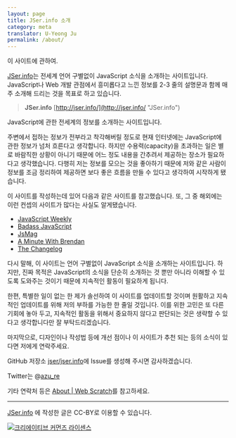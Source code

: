 ```yaml
---
layout: page
title: JSer.info 소개
category: meta
translator: U-Yeong Ju
permalink: /about/
---
```


이 사이트에 관하여.

[JSer.info](http://jser.info/ "JSer.info")는 전세계 언어 구별없이 JavaScript 소식을 소개하는 사이트입니다.
JavaScript나 Web 개발 관점에서 흥미롭다고 느낀 정보를 2-3 줄의 설명문과 함께 매주 소개해 드리는 것을 목표로 하고 있습니다.

> **JSer.info**
> [http://jser.info/](http://jser.info/ "JSer.info")

JavaScript에 관한 전세계의 정보를 소개하는 사이트입니다.


주변에서 접하는 정보가 전부라고 착각해버릴 정도로 현재 인터넷에는 JavaScript에 관한 정보가 넘처 흐른다고 생각합니다.
하지만 수용력(capacity)을 초과하는 일은 별로 바람직한 상황이 아니기 때문에 어느 정도 내용을 간추려서 제공하는 장소가 필요하다고 생각했습니다.
다행히 저는 정보를 모으는 것을 좋아하기 때문에 저와 같은 사람이 정보를 조금 정리하여 제공하면 보다 좋은 흐름을 만들 수 있다고 생각하여 시작하게 됐습니다.


이 사이트를 작성하는데 있어 다음과 같은 사이트를 참고했습니다.
또, 그 중 해외에는 이런 컨셉의 사이트가 많다는 사실도 알게됐습니다.

-   [JavaScript Weekly](http://javascriptweekly.com/)
-   [Badass JavaScript](http://badassjs.com/)
-   [JsMag](http://www.jsmag.com/)
-   [A Minute With Brendan](http://www.aminutewithbrendan.com/)
-   [The Changelog](http://thechangelog.com/)

다시 말해, 이 사이트는 언어 구별없이 JavaScript 소식을 소개하는 사이트입니다. 하지만, 진짜 목적은 JavaScript의 소식을 단순히 소개하는 것 뿐만 아니라 이해할 수 있도록 도와주는 것이기 때문에 지속적인 활동이 필요하게 됩니다.

한편, 특별한 일이 없는 한 제가 솔선하여 이 사이트를 업데이트할 것이며 원활하고 지속적인 업데이트를 위해 저의 부하를 가능한 한 줄일 것입니다. 이를 위한 고민은 또 다른 기회에 놓아 두고, 지속적인 활동을 위해서 중요하지 않다고 판단되는 것은 생략할 수 있다고 생각합니다만 잘 부탁드리겠습니다.

마지막으로, 디자인이나 작성법 등에 개선 점이나 이 사이트가 추천 되는 등의 소식이 있다면 저에게 연락주세요.

GitHub 저장소 [jser/jser.info](https://github.com/jser/jser.info "azu/jser.info")에 Issue를 생성해 주시면 감사하겠습니다.

Twitter는 @[azu_re](https://twitter.com/azu_re "azu_re")

기타 연락처 등은 [About \| Web Scratch](http://efcl.info/about/ "About \| Web Scratch")를 참고하세요.

* * * * *

[JSer.info](http://jser.info/ "JSer.info")
에 작성한 글은 CC-BY로 이용할 수 있습니다.

[![크리에이티브 커먼즈 라이센스](https://licensebuttons.net/l/by/4.0/88x31.png)](http://creativecommons.org/licenses/by/4.0/)
